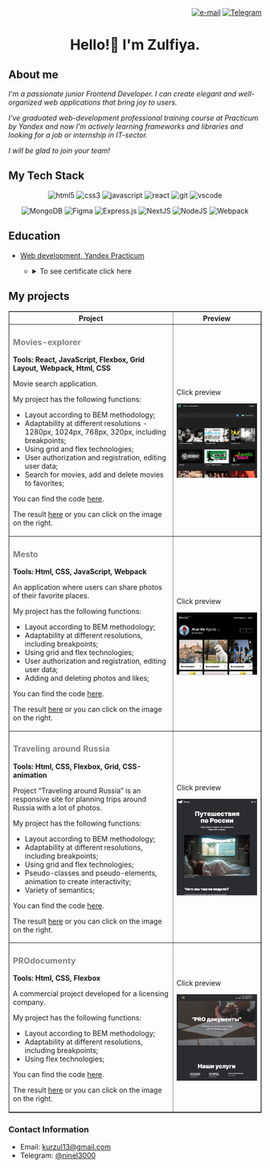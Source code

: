 <p align="right">
    <a href="mailto:kurzul13@gmail.com"> <img align="" src="https://img.shields.io/badge/Gmail-D14836?style=for-the-badge&logo=gmail&logoColor=white" alt="e-mail" height="30"/></a>
    <a href="https://t.me/ninel3000"> <img align="" src="https://img.shields.io/badge/Telegram-1E90FF?style=for-the-badge&logo=Telegram&logoColor=FFFFFF" alt="Telegram" height="30"/></a>
</p>

<h1 align="center">Hello!👋 I'm Zulfiya.</h1>

<h2>
About me
</h2>
<p><i>I'm a passionate junior Frontend Developer. I can create elegant and well-organized web applications that bring joy to users.</i></p>
<p><i>I've graduated web-development professional training course at Practicum by Yandex and now I’m actively learning frameworks and libraries and looking for a job or internship in IT-sector.</i></p>
<p><i>I will be glad to join your team!</i></p>

<h2>
 My Tech Stack
</h2>
<p align="center">
<img src="https://img.shields.io/badge/html5-%23E34F26.svg?style=for-the-badge&logo=html5&logoColor=white" alt="html5" height="30"/>
<img src="https://img.shields.io/badge/css3-%231572B6.svg?style=for-the-badge&logo=css3&logoColor=white" alt="css3" height="30"/>
<img src="https://img.shields.io/badge/javascript-%23323330.svg?style=for-the-badge&logo=javascript&logoColor=%23F7DF1E" alt="javascript" height="30"/>
<img src="https://img.shields.io/badge/react-%2320232a.svg?style=for-the-badge&logo=react&logoColor=%2361DAFB" alt="react" height="30"/>
<img src="https://img.shields.io/badge/git-%23F05033.svg?style=for-the-badge&logo=git&logoColor=white" alt="git" height="30"/>
<img src="https://img.shields.io/badge/Visual%20Studio%20Code-0078d7.svg?style=for-the-badge&logo=visual-studio-code&logoColor=white" alt="vscode" height="30"/>
</p>
<p align="center">
<img src="https://img.shields.io/badge/MongoDB-%234ea94b.svg?style=for-the-badge&logo=mongodb&logoColor=white" alt="MongoDB"/>
<img src="https://img.shields.io/badge/figma-%23F24E1E.svg?style=for-the-badge&logo=figma&logoColor=white" alt="Figma"/>
<img src="https://img.shields.io/badge/express.js-%23404d59.svg?style=for-the-badge&logo=express&logoColor=%2361DAFB" alt="Express.js"/>
<img src="https://img.shields.io/badge/Next-black?style=for-the-badge&logo=next.js&logoColor=white" alt="NextJS"/>
<img src="https://img.shields.io/badge/node.js-6DA55F?style=for-the-badge&logo=node.js&logoColor=white" alt="NodeJS"/>
<img src="https://img.shields.io/badge/webpack-%238DD6F9.svg?style=for-the-badge&logo=webpack&logoColor=black" alt="Webpack"/>
</p>

<h2>Education</h2>
    
<ul>
     <li> <a href="https://practicum.yandex.ru/web/" target="_blank">Web development, Yandex Practicum</a></li>
<ul>
     <li><details><summary>To see certificate click here</summary>
     <img src="./images/Kurmanaeva.jpg" alt="Certificate" height="800"/>
     </details>
     </li>
   </ul>
</ul>

<h2>My projects</h2>

<table border="1">

  <tr>
    <th>Project</th>
    <th width="35%">Preview</th>
  </tr>

 <tr>
    <td>
      <h3 style="color: grey">Movies-explorer</h3>
      <p><strong>Tools: React, JavaScript, Flexbox, Grid Layout, Webpack, Html, CSS</strong></p>
      <p>Movie search application.</p>
      <p>My project has the following functions: </p>
      <ul>
        <li>Layout according to BEM methodology;</li>
        <li>Adaptability at different resolutions - 1280px, 1024px, 768px, 320px, including breakpoints;</li>
        <li>Using grid and flex technologies;</li>
        <li>User authorization and registration, editing user data;</li>
        <li>Search for movies, add and delete movies to favorites;</li>        
      </ul>
      <p>You can find the code <a href="https://github.com/ZulfiyaKurmanaeva/movies-explorer-frontend" target="_blank">here</a>.</p>
      <p>The result <a href="https://diplomov.nomoreparties.sbs/" target="_blank">here</a> or you can click on the image on the right.</p> 
    </td>
    <td>
      <p>Click preview</p>
      <a href="https://diplomov.nomoreparties.sbs/"><img src="./images/movies-explorer.jpg" alt="Movies-explorer preview"/></a>
    </td>
  </tr>

 <tr>
    <td>
      <h3 style="color: grey">Mesto</h3>
      <p><strong>Tools: Html, CSS, JavaScript, Webpack</strong></p>
      <p>An application where users can share photos of their favorite places.</p>
      <p>My project has the following functions: </p>
      <ul>
        <li>Layout according to BEM methodology;</li>
        <li>Adaptability at different resolutions, including breakpoints;</li>
        <li>Using grid and flex technologies;</li>
        <li>User authorization and registration, editing user data;</li>
        <li>Adding and deleting photos and likes;</li>        
      </ul>
      <p>You can find the code <a href="https://github.com/ZulfiyaKurmanaeva/react-mesto-api-full-gha/" target="_blank">here</a>.</p>
      <p>The result <a href="https://uno.nomoredomains.rocks/" target="_blank">here</a> or you can click on the image on the right.</p> 
    </td>
    <td>
      <p>Click preview</p>
      <a href="https://uno.nomoredomains.rocks/"><img src="./images/mesto.jpg" alt="Mesto preview"></a>
    </td>
  </tr>

  <tr>
    <td>
      <h3 style="color: grey">Traveling around Russia</h3>
      <p><strong>Tools: Html, CSS, Flexbox, Grid, CSS-animation</strong></p>
      <p>Project “Traveling around Russia” is an responsive site for planning trips around Russia with a lot of photos.</p>
      <p>My project has the following functions: </p>
      <ul>
        <li>Layout according to BEM methodology;</li>
        <li>Adaptability at different resolutions, including breakpoints;</li>
        <li>Using grid and flex technologies;</li>
        <li>Pseudo-classes and pseudo-elements, animation to create interactivity;</li>
        <li>Variety of semantics;</li>        
      </ul>
      <p>You can find the code <a href="https://github.com/ZulfiyaKurmanaeva/russian-travel" target="_blank">here</a>.</p>
      <p>The result <a href="https://zulfiyakurmanaeva.github.io/russian-travel/index.html" target="_blank">here</a> or you can click on the image on the right.</p> 
    </td>
    <td>
      <p>Click preview</p>
      <a href="https://zulfiyakurmanaeva.github.io/russian-travel/index.html"><img src="./images/travelRussia.jpg" alt="Travel around Russia preview"></a>
    </td>
  </tr>

<tr>
    <td>
      <h3 style="color: grey">PROdocumenty</h3>
      <p><strong>Tools: Html, CSS, Flexbox</strong></p>
      <p>A commercial project developed for a licensing company.</p>
      <p>My project has the following functions: </p>
      <ul>
        <li>Layout according to BEM methodology;</li>
        <li>Adaptability at different resolutions, including breakpoints;</li>
        <li>Using flex technologies;</li>        
      </ul>
      <p>You can find the code <a href="https://github.com/ZulfiyaKurmanaeva/PROdocumenty/" target="_blank">here</a>.</p>
      <p>The result <a href="https://zulfiyakurmanaeva.github.io/PROdocumenty/" target="_blank">here</a> or you can click on the image on the right.</p> 
    </td>
    <td>
      <p>Click preview</p>
      <a href="https://zulfiyakurmanaeva.github.io/PROdocumenty/"><img src="./images/prodocumenty.jpg" alt="Mesto preview"></a>
    </td>
</tr>

  </table>

<h3>Contact Information</h3>

- Email: kurzul13@gmail.com
- Telegram: [@ninel3000](https://t.me/ninel3000)
